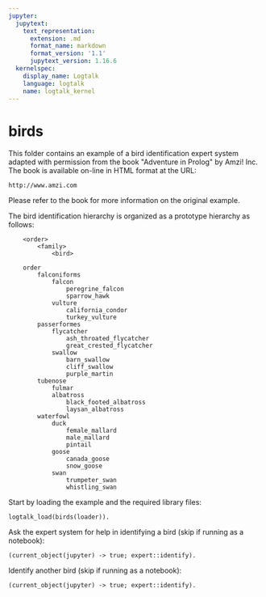 ```yaml
---
jupyter:
  jupytext:
    text_representation:
      extension: .md
      format_name: markdown
      format_version: '1.1'
      jupytext_version: 1.16.6
  kernelspec:
    display_name: Logtalk
    language: logtalk
    name: logtalk_kernel
---
```


<!--
________________________________________________________________________

This file is part of Logtalk <https://logtalk.org/>  
SPDX-FileCopyrightText: 1998-2025 Paulo Moura <pmoura@logtalk.org>  
SPDX-License-Identifier: Apache-2.0

Licensed under the Apache License, Version 2.0 (the "License");
you may not use this file except in compliance with the License.
You may obtain a copy of the License at

    http://www.apache.org/licenses/LICENSE-2.0

Unless required by applicable law or agreed to in writing, software
distributed under the License is distributed on an "AS IS" BASIS,
WITHOUT WARRANTIES OR CONDITIONS OF ANY KIND, either express or implied.
See the License for the specific language governing permissions and
limitations under the License.
________________________________________________________________________
-->

# birds

This folder contains an example of a bird identification expert system
adapted with permission from the book "Adventure in Prolog" by Amzi! Inc.
The book is available on-line in HTML format at the URL:

	http://www.amzi.com

Please refer to the book for more information on the original example.

The bird identification hierarchy is organized as a prototype hierarchy
as follows:

```text
	<order>
		<family>
			<bird>

	order
		falconiforms
			falcon
				peregrine_falcon
				sparrow_hawk
			vulture
				california_condor
				turkey_vulture
		passerformes
			flycatcher
				ash_throated_flycatcher
				great_crested_flycatcher
			swallow
				barn_swallow
				cliff_swallow
				purple_martin
		tubenose
			fulmar
			albatross
				black_footed_albatross
				laysan_albatross
		waterfowl
			duck
				female_mallard
				male_mallard
				pintail
			goose
				canada_goose
				snow_goose
			swan
				trumpeter_swan
				whistling_swan
```

Start by loading the example and the required library files:

```logtalk
logtalk_load(birds(loader)).
```

Ask the expert system for help in identifying a bird (skip if running as a notebook):

```logtalk
(current_object(jupyter) -> true; expert::identify).
```

<!--
Bird identification expert system

bill:sharp_hooked? (yes or no): yes.
eats:birds? (yes or no): yes.
feet:curved_talons? (yes or no): yes.
head:large? (yes or no): yes.

What is the value for tail?
1 : narrow_at_tip
2 : forked
3 : long_rusty
4 : square
5 : other
Enter the number of choice> 1.

wings:long_pointed? (yes or no): yes.

Possible identification : peregrine_falcon

No (more) candidates found.

true.
-->

Identify another bird (skip if running as a notebook):

```logtalk
(current_object(jupyter) -> true; expert::identify).
```

<!--
Bird identification expert system

bill:sharp_hooked? (yes or no): no.
bill:flat? (yes or no): no.
bill:short? (yes or no): no.
bill:hooked? (yes or no): yes.

What is the value for flight?
1 : ponderous
2 : powerful
3 : agile
4 : flap_glide
5 : other
Enter the number of choice> 2.

color:dark? (yes or no): yes.
live:at_sea? (yes or no): yes.
nostrils:external_tubular? (yes or no): yes.

What is the value for size?
1 : large
2 : plump
3 : medium
4 : small
Enter the number of choice> 1.

wings:long_narrow? (yes or no): yes.

Possible identification : black_footed_albatross

No (more) candidates found.

true.
-->

